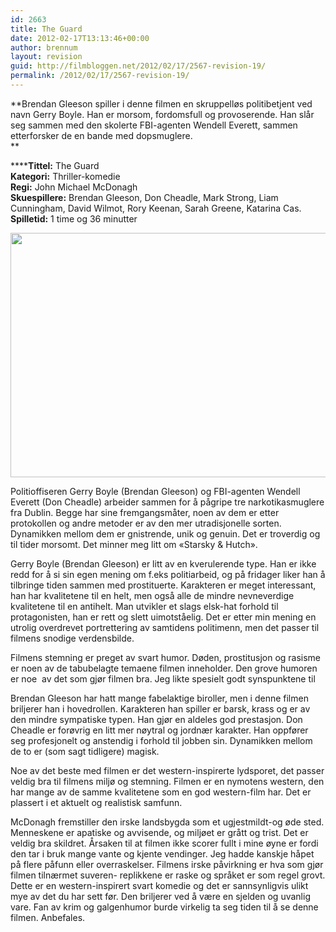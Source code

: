 ```yaml
---
id: 2663
title: The Guard
date: 2012-02-17T13:13:46+00:00
author: brennum
layout: revision
guid: http://filmbloggen.net/2012/02/17/2567-revision-19/
permalink: /2012/02/17/2567-revision-19/
---
```

**Brendan Gleeson spiller i denne filmen en skruppelløs politibetjent ved navn Gerry Boyle. Han er morsom, fordomsfull og provoserende. Han slår seg sammen med den skolerte FBI-agenten Wendell Everett, sammen etterforsker de en bande med dopsmuglere.  
** 

******Tittel:** The Guard  
**Kategori:** Thriller-komedie  
**Regi:** John Michael McDonagh  
**Skuespillere:** Brendan Gleeson, Don Cheadle, Mark Strong, Liam Cunningham, David Wilmot, Rory Keenan, Sarah Greene, Katarina Cas.  
**Spilletid:** 1 time og 36 minutter

<a href="http://filmbloggen.net/?attachment_id=2645" rel="attachment wp-att-2645"><img class="alignnone size-full wp-image-2645" src="http://filmbloggen.net/wp-content/uploads//2012/02/art-the-guard_20110826121150601209-420x0.jpg" alt="" width="541" height="391" /></a>

Politioffiseren Gerry Boyle (Brendan Gleeson) og FBI-agenten Wendell Everett (Don Cheadle) arbeider sammen for å pågripe tre narkotikasmuglere fra Dublin. Begge har sine fremgangsmåter, noen av dem er etter protokollen og andre metoder er av den mer utradisjonelle sorten. Dynamikken mellom dem er gnistrende, unik og genuin. Det er troverdig og til tider morsomt. Det minner meg litt om &laquo;Starsky & Hutch&raquo;.

Gerry Boyle (Brendan Gleeson) er litt av en kverulerende type. Han er ikke redd for å si sin egen mening om f.eks politiarbeid, og på fridager liker han å tilbringe tiden sammen med prostituerte. Karakteren er meget interessant, han har kvalitetene til en helt, men også alle de mindre nevneverdige kvalitetene til en antihelt. Man utvikler et slags elsk-hat forhold til protagonisten, han er rett og slett uimotståelig. Det er etter min mening en utrolig overdrevet portrettering av samtidens politimenn, men det passer til filmens snodige verdensbilde.

Filmens stemning er preget av svart humor. Døden, prostitusjon og rasisme er noen av de tabubelagte temaene filmen inneholder. Den grove humoren er noe  av det som gjør filmen bra. Jeg likte spesielt godt synspunktene til

Brendan Gleeson har hatt mange fabelaktige biroller, men i denne filmen briljerer han i hovedrollen. Karakteren han spiller er barsk, krass og er av den mindre sympatiske typen. Han gjør en aldeles god prestasjon. Don Cheadle er forøvrig en litt mer nøytral og jordnær karakter. Han oppfører seg profesjonelt og anstendig i forhold til jobben sin. Dynamikken mellom de to er (som sagt tidligere) magisk.

Noe av det beste med filmen er det western-inspirerte lydsporet, det passer veldig bra til filmens miljø og stemning. Filmen er en nymotens western, den har mange av de samme kvalitetene som en god western-film har. Det er plassert i et aktuelt og realistisk samfunn.

McDonagh fremstiller den irske landsbygda som et ugjestmildt-og øde sted. Menneskene er apatiske og avvisende, og miljøet er grått og trist. Det er veldig bra skildret. Årsaken til at filmen ikke scorer fullt i mine øyne er fordi den tar i bruk mange vante og kjente vendinger. Jeg hadde kanskje håpet på flere påfunn eller overraskelser. Filmens irske påvirkning er hva som gjør filmen tilnærmet suveren- replikkene er raske og språket er som regel grovt. Dette er en western-inspirert svart komedie og det er sannsynligvis ulikt mye av det du har sett før. Den briljerer ved å være en sjelden og uvanlig vare. Fan av krim og galgenhumor burde virkelig ta seg tiden til å se denne filmen. Anbefales.